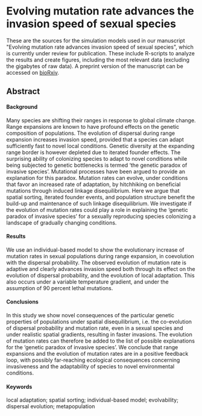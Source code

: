 # Evolving mutation rate advances the invasion speed of sexual species
These are the sources for the simulation models used in our manuscript "Evolving mutation rate advances invasion speed of sexual species", which is currently under review for publication. These include R-scripts to analyze the results and create figures, including the most relevant data (excluding the gigabytes of raw data). A preprint version of the manuscript can be accessed on [bioRxiv](http://biorxiv.org/content/early/2016/01/20/008979 "bioRxiv").

## Abstract

#### Background

Many species are shifting their ranges in response to global climate change. Range expansions are known to have profound effects on the genetic composition of populations. The evolution of dispersal during range expansion increases invasion speed, provided that a species can adapt sufficiently fast to novel local conditions. Genetic diversity at the expanding range border is however depleted due to iterated founder effects. The surprising ability of colonizing species to adapt to novel conditions while being subjected to genetic bottlenecks is termed ‘the genetic paradox of invasive species’. Mutational processes have been argued to provide an explanation for this paradox. Mutation rates can evolve, under conditions that favor an increased rate of adaptation, by hitchhiking on beneficial mutations through induced linkage disequilibrium. Here we argue that spatial sorting, iterated founder events, and population structure benefit the build-up and maintenance of such linkage disequilibrium. We investigate if the evolution of mutation rates could play a role in explaining the ‘genetic paradox of invasive species’ for a sexually reproducing species colonizing a landscape of gradually changing conditions.

#### Results

We use an individual-based model to show the evolutionary increase of mutation rates in sexual populations during range expansion, in coevolution with the dispersal probability. The observed evolution of mutation rate is adaptive and clearly advances invasion speed both through its effect on the evolution of dispersal probability, and the evolution of local adaptation. This also occurs under a variable temperature gradient, and under the assumption of 90 percent lethal mutations.

#### Conclusions

In this study we show novel consequences of the particular genetic properties of populations under spatial disequilibrium, i.e. the co-evolution of dispersal probability and mutation rate, even in a sexual species and under realistic spatial gradients, resulting in faster invasions. The evolution of mutation rates can therefore be added to the list of possible explanations for the ‘genetic paradox of invasive species’. We conclude that range expansions and the evolution of mutation rates are in a positive feedback loop, with possibly far-reaching ecological consequences concerning invasiveness and the adaptability of species to novel environmental conditions.

#### Keywords

local adaptation; spatial sorting; individual-based model; evolvability; dispersal evolution; metapopulation